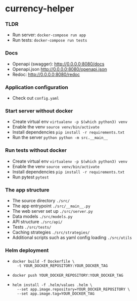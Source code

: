 # currency-helper

### TLDR
 - Run server: `docker-compose run app`
 - Run tests: `docker-compose run tests`

### Docs
 - Openapi (swagger): http://0.0.0.0:8080/docs
 - Openapi.json http://0.0.0.0:8080/openapi.json
 - Redoc: http://0.0.0.0:8080/redoc
 
### Application configuration
 - Check out `config.yaml`

### Start server without docker
 - Create virtual env `virtualenv -p $(which python3) venv`
 - Enable the venv `source venv/bin/activate`
 - Install dependencies `pip install -r requirements.txt`
 - Run the server `python python -m src.__main__`

### Run tests without docker
 - Create virtual env `virtualenv -p $(which python3) venv`
 - Enable the venv `source venv/bin/activate`
 - Install dependencies `pip install -r requirements.txt`
 - Run pytest `pytest`

### The app structure
 - The source directory `./src/`
 - The app entrypoint `./src/__main__.py`
 - The web server set up `./src/server.py`
 - Data models `./src/models.py`
 - API structure `./src/api/`
 - Tests `./src/tests/`
 - Caching strategies `./src/strategies/`
 - Additional scripts such as yaml config loading `./src/utils`

### Helm deployment
 - ```
   docker build -f Dockerfile \
     -t YOUR_DOCKER_REPOSITORY:YOUR_DOCKER_TAG
   ```
 - `docker push YOUR_DOCKER_REPOSITORY:YOUR_DOCKER_TAG`
 - ```
   helm install -f .helm/values .helm \
     --set app.image.repository=YOUR_DOCKER_REPOSITORY \
     --set app.image.tag=YOUR_DOCKER_TAG
   ```
